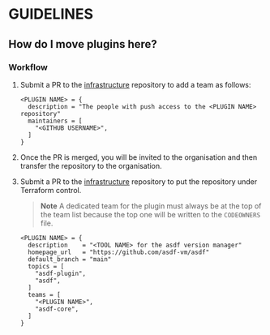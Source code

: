 # GUIDELINES

## How do I move plugins here?

### Workflow

1. Submit a PR to the [infrastructure](https://github.com/rm3l/asdf-community-infrastructure/blob/main/terraform/github/teams.tf) repository to add a team as follows:

   ```hcl
   <PLUGIN NAME> = {
     description = "The people with push access to the <PLUGIN NAME> repository"
     maintainers = [
       "<GITHUB USERNAME>",
     ]
   }
   ```

2. Once the PR is merged, you will be invited to the organisation and then transfer the repository to the organisation.

3. Submit a PR to the [infrastructure](https://github.com/rm3l/asdf-community-infrastructure/blob/main/terraform/github/repositories.tf) repository to put the repository under Terraform control.

   > **Note** A dedicated team for the plugin must always be at the top of the team list because the top one will be written to the `CODEOWNERS` file.

   ```hcl
   <PLUGIN NAME> = {
     description    = "<TOOL NAME> for the asdf version manager"
     homepage_url   = "https://github.com/asdf-vm/asdf"
     default_branch = "main"
     topics = [
       "asdf-plugin",
       "asdf",
     ]
     teams = [
       "<PLUGIN NAME>",
       "asdf-core",
     ]
   }
   ```
